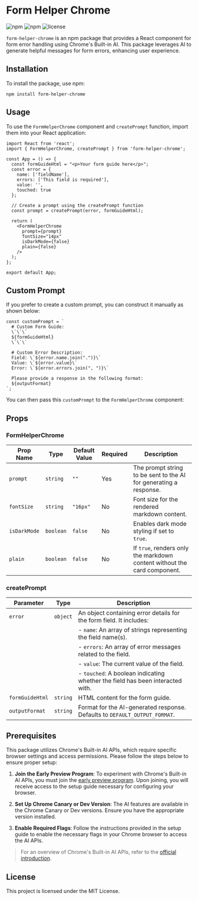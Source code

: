 # Form Helper Chrome

![npm](https://img.shields.io/npm/v/form-helper-chrome)
![npm](https://img.shields.io/npm/dw/form-helper-chrome)
![license](https://img.shields.io/npm/l/form-helper-chrome)

`form-helper-chrome` is an npm package that provides a React component for form error handling using Chrome's Built-in AI. This package leverages AI to generate helpful messages for form errors, enhancing user experience.

## Installation

To install the package, use npm:

```
npm install form-helper-chrome
```


## Usage

To use the `FormHelperChrome` component and `createPrompt` function, import them into your React application:

```
import React from 'react';
import { FormHelperChrome, createPrompt } from 'form-helper-chrome';

const App = () => {
  const formGuideHtml = "<p>Your form guide here</p>";
  const error = {
    name: ['fieldName'],
    errors: ['This field is required'],
    value: '',
    touched: true
  };

  // Create a prompt using the createPrompt function
  const prompt = createPrompt(error, formGuideHtml);

  return (
    <FormHelperChrome
      prompt={prompt}
      fontSize="14px"
      isDarkMode={false}
      plain={false}
    />
  );
};

export default App;
```


## Custom Prompt

If you prefer to create a custom prompt, you can construct it manually as shown below:

```
const customPrompt = `
  # Custom Form Guide:
  \`\`\`
  ${formGuideHtml}
  \`\`\`

  # Custom Error Description:
  Field: \`${error.name.join(".")}\`
  Value: \`${error.value}\`
  Error: \`${error.errors.join(", ")}\`
  
  Please provide a response in the following format:
  ${outputFormat}
`;
```

You can then pass this `customPrompt` to the `FormHelperChrome` component:


<FormHelperChrome
  prompt={customPrompt}
  fontSize="14px"
  isDarkMode={false}
  plain={false}
/>


## Props

### FormHelperChrome

| Prop Name     | Type     | Default Value       | Required | Description                                                                 |
|---------------|----------|---------------------|----------|-----------------------------------------------------------------------------|
| `prompt`      | `string` | `""`                | Yes      | The prompt string to be sent to the AI for generating a response.           |
| `fontSize`    | `string` | `"16px"`            | No       | Font size for the rendered markdown content.                                |
| `isDarkMode`  | `boolean` | `false`             | No       | Enables dark mode styling if set to `true`.                                 |
| `plain`       | `boolean` | `false`             | No       | If `true`, renders only the markdown content without the card component.    |

### createPrompt

| Parameter       | Type       | Description                                                                 |
|-----------------|------------|-----------------------------------------------------------------------------|
| `error`         | `object`   | An object containing error details for the form field. It includes:         |
|                 |            | - `name`: An array of strings representing the field name(s).               |
|                 |            | - `errors`: An array of error messages related to the field.                |
|                 |            | - `value`: The current value of the field.                                  |
|                 |            | - `touched`: A boolean indicating whether the field has been interacted with.|
| `formGuideHtml` | `string`   | HTML content for the form guide.                                            |
| `outputFormat`  | `string`   | Format for the AI-generated response. Defaults to `DEFAULT_OUTPUT_FORMAT`.  |

## Prerequisites

This package utilizes Chrome's Built-in AI APIs, which require specific browser settings and access permissions. Please follow the steps below to ensure proper setup:

1. **Join the Early Preview Program**: To experiment with Chrome's Built-in AI APIs, you must join the [early preview program](https://forms.gle/ksWMYFtsUSZiC63m9). Upon joining, you will receive access to the setup guide necessary for configuring your browser.

2. **Set Up Chrome Canary or Dev Version**: The AI features are available in the Chrome Canary or Dev versions. Ensure you have the appropriate version installed.

3. **Enable Required Flags**: Follow the instructions provided in the setup guide to enable the necessary flags in your Chrome browser to access the AI APIs.


> For an overview of Chrome's Built-in AI APIs, refer to the [official introduction](https://developer.chrome.com/docs/ai/built-in). 

## License

This project is licensed under the MIT License.